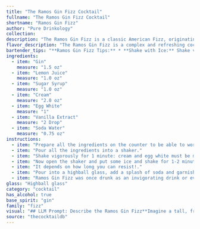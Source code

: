 ```yaml
---
title: "The Ramos Gin Fizz Cocktail"
fullname: "The Ramos Gin Fizz Cocktail"
shortname: "Ramos Gin Fizz"
author: "Pure Drinkology"
collection:
description: "The Ramos Gin Fizz is a classic American Fizz, originating in the late 19th century at the famed New Orleans bar, The Imperial Cafe. This complex, creamy concoction is known for its frothy texture, achieved through vigorous shaking with egg white and soda water.  "
flavor_description: "The Ramos Gin Fizz is a complex and refreshing cocktail. Gin provides the base spirit with its juniper and botanical notes. Lemon juice delivers a tart, bright acidity. Cream adds a velvety, smooth texture, while egg white contributes a subtle foaminess. Vanilla extract offers a touch of sweetness and warmth. Finally, soda water adds effervescence and lightness, making the cocktail both decadent and refreshing. "
bartender_tips: "**Ramos Gin Fizz Tips:** * **Shake with Ice:** Shake vigorously with ice for at least 30 seconds to emulsify the egg white and create a thick, foamy head.* **Dry Shake:**  Do a dry shake (without ice) first to emulsify the egg white and create a silky texture. * **Fresh is Best:** Use fresh lemon juice and soda water for optimal flavor.* **Don't Over-Pour Soda:** Gently pour soda water to avoid excessive foam.* **Garnish:**  A lemon twist or sprig of mint adds a touch of elegance. "
ingredients:
  - item: "Gin"
    measure: "1.5 oz"
  - item: "Lemon Juice"
    measure: "1.0 oz"
  - item: "Sugar Syrup"
    measure: "1.0 oz"
  - item: "Cream"
    measure: "2.0 oz"
  - item: "Egg White"
    measure: "1"
  - item: "Vanilla Extract"
    measure: "2 Drop"
  - item: "Soda Water"
    measure: "0.75 oz"
instructions:
  - item: "Prepare all the ingredients on the counter to be able to work well and quickly, especially the cream and egg white."
  - item: "Pour all the ingredients into a shaker."
  - item: "Shake vigorously for 1 minute: cream and egg white must be mixed perfectly, so don\'t rush."
  - item: "Now open the shaker and put some ice and shake for 1-2 minutes."
  - item: "It depends on how long you can resist!."
  - item: "Pour into a highball glass, add a splash of soda and garnish to taste."
  - item: "Ramos Gin Fizz was once drunk as an invigorating drink or even as a breakfast, try it as an aperitif and after dinner and you will discover a little gem now lost."
glass: "Highball glass"
category: "cocktail"
has_alcohol: true
base_spirit: "gin"
family: "fizz"
visual: "## LLM Prompt: Describe the Ramos Gin Fizz**Imagine a tall, frosted glass filled with a frothy, cloudy concoction. The drink is a pale, almost milky white, with delicate bubbles rising to the surface. Hints of lemon zest and a subtle shimmer of the gin's reflection can be seen through the haze.****Focus on the following details:*** **Texture:** Is the foam light and airy, or dense and creamy? How does it contrast with the liquid underneath?* **Color:**  Is the white a pure, bright white, or does it have a slight yellow or pink hue?* **Clarity:** How much of the liquid can be seen through the foam? Are there any visible ingredients, like lemon zest or ice?* **Overall impression:** Does the drink look refreshing and summery, or rich and decadent? What kind of mood does it evoke?**Please provide a descriptive paragraph that captures the visual essence of a Ramos Gin Fizz.** "
source: "thecocktaildb"
---
```


